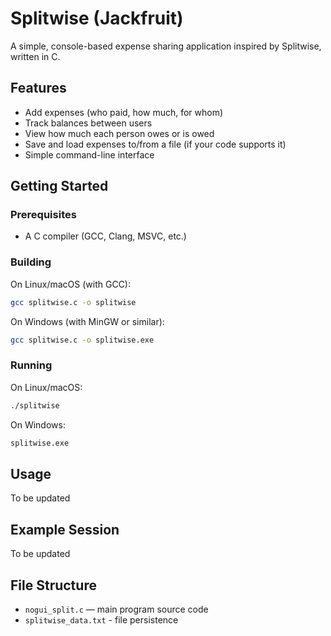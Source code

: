 # Splitwise (Jackfruit)

A simple, console-based expense sharing application inspired by Splitwise, written in C.

## Features

- Add expenses (who paid, how much, for whom)
- Track balances between users
- View how much each person owes or is owed
- Save and load expenses to/from a file (if your code supports it)
- Simple command-line interface

## Getting Started

### Prerequisites

- A C compiler (GCC, Clang, MSVC, etc.)

### Building

On Linux/macOS (with GCC):

```sh
gcc splitwise.c -o splitwise
```

On Windows (with MinGW or similar):

```sh
gcc splitwise.c -o splitwise.exe
```

### Running

On Linux/macOS:
```sh
./splitwise
```

On Windows:
```sh
splitwise.exe
```

## Usage
To be updated

## Example Session
To be updated

## File Structure

- `nogui_split.c` — main program source code
- `splitwise_data.txt` - file persistence